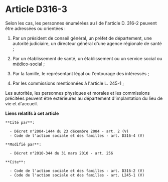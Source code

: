 # Article D316-3

Selon les cas, les personnes énumérées au I de l'article D. 316-2 peuvent être adressées ou orientées : 

1. Par un président de conseil général, un préfet de département, une autorité judiciaire, un directeur général d'une agence
régionale de santé ; 

2. Par un établissement de santé, un établissement ou un service social ou médico-social ; 

3. Par la famille, le représentant légal ou l'entourage des intéressés ; 

4. Par les commissions mentionnées à l'article L. 245-1 ; 

Les autorités, les personnes physiques et morales et les commissions précitées peuvent être extérieures au département
d'implantation du lieu de vie et d'accueil.

**Liens relatifs à cet article**

	**Cité par**:

	  - Décret n°2004-1444 du 23 décembre 2004 - art. 2 (V)
	  - Code de l'action sociale et des familles - art. D316-4 (V)

	**Modifié par**:

	  - Décret n°2010-344 du 31 mars 2010 - art. 256

	**Cite**:

	  - Code de l'action sociale et des familles - art. D316-2 (V)
	  - Code de l'action sociale et des familles - art. L245-1 (V)
